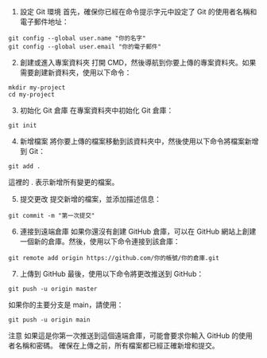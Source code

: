 1. 設定 Git 環境
首先，確保你已經在命令提示字元中設定了 Git 的使用者名稱和電子郵件地址：
```
git config --global user.name "你的名字"
git config --global user.email "你的電子郵件"
```
2. 創建或進入專案資料夾
打開 CMD，然後導航到你要上傳的專案資料夾。如果需要創建新資料夾，使用以下命令：
```
mkdir my-project
cd my-project
```
3. 初始化 Git 倉庫
在專案資料夾中初始化 Git 倉庫：
```
git init
```
4. 新增檔案
將你要上傳的檔案移動到該資料夾中，然後使用以下命令將檔案新增到 Git：
```
git add .
```
這裡的 . 表示新增所有變更的檔案。

5. 提交更改
提交新增的檔案，並添加描述信息：
```
git commit -m "第一次提交"
```
6. 連接到遠端倉庫
如果你還沒有創建 GitHub 倉庫，可以在 GitHub 網站上創建一個新的倉庫。然後，使用以下命令連接到該倉庫：
```
git remote add origin https://github.com/你的帳號/你的倉庫.git
```
7. 上傳到 GitHub
最後，使用以下命令將更改推送到 GitHub：
```
git push -u origin master
```
如果你的主要分支是 main，請使用：
```
git push -u origin main
```
注意
如果這是你第一次推送到這個遠端倉庫，可能會要求你輸入 GitHub 的使用者名稱和密碼。
確保在上傳之前，所有檔案都已經正確新增和提交。
